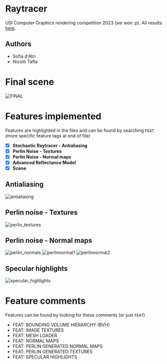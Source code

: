 # Raytracer 
USI Computer Graphics rendering competition 2023 (we won :p). All results [here](https://www.pdf.inf.usi.ch/rendering_competition/2023/).

## Authors
- Sofia d'Atri
- Nicolò Tafta

# Final scene
![FINAL](https://github.com/cosmcif/raytracer/assets/75504103/d77fe0a4-1197-4919-a06a-1219e2d8bb99)

# Features implemented
Features are highlighted in the files and can be found by searching `FEAT` (more specific feature tags at end of file)
- [x] **Stochastic Raytracer - Antialiasing**
- [x] **Perlin Noise - Textures**
- [x] **Perlin Noise - Normal maps**
- [x] **Advanced Reflectance Model**
- [x] **Scene**
      
## Antialiasing
![antialiasing](https://github.com/cosmcif/raytracer/assets/75504103/81265689-4312-4c15-8802-5d6f16b9c6b3)

## Perlin noise - Textures
![perlin_textures](https://github.com/cosmcif/raytracer/assets/75504103/ade387d1-726b-4822-a121-2872b1f56d56)

## Perlin noise - Normal maps
![perlin_normals](https://github.com/cosmcif/raytracer/assets/75504103/7c0042fe-fb99-497f-a3e3-70e59a91680a)
![perlinnormal1](https://github.com/cosmcif/raytracer/assets/75504103/accaf57d-66b0-4c3e-b95e-c6ce377aea81)
![perlinnormal2](https://github.com/cosmcif/raytracer/assets/75504103/177f1f15-2fbf-43fb-b348-0c6d5f242916)

## Specular highlights
![specular_highlights](https://github.com/cosmcif/raytracer/assets/75504103/7fc595c1-2558-4947-a045-1206eea228e0)

# Feature comments
Features can be found by looking for these comments (or just `FEAT`)
- FEAT: BOUNDING VOLUME HIERARCHY (BVH)
- FEAT: IMAGE TEXTURES
- FEAT: MESH LOADER
- FEAT: NORMAL MAPS
- FEAT: PERLIN GENERATED NORMAL MAPS
- FEAT: PERLIN GENERATED TEXTURES
- FEAT: SPECULAR HIGHLIGHTS

